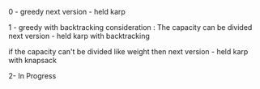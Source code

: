 0 - greedy
next version - held karp

1 - greedy with backtracking 
consideration : The capacity can be divided
next version - held karp with backtracking

if the capacity can't be divided like weight then
next version - held karp with knapsack

2- In Progress
